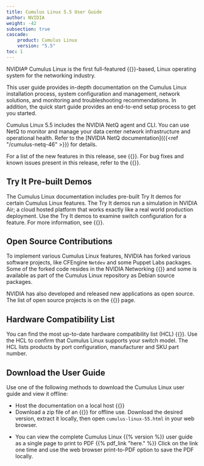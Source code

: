 ```yaml
---
title: Cumulus Linux 5.5 User Guide
author: NVIDIA
weight: -42
subsection: true
cascade:
    product: Cumulus Linux
    version: "5.5"
toc: 1
---
```

NVIDIA® Cumulus Linux is the first full-featured {{<exlink url="https://www.debian.org/releases/buster/" text="Debian Buster" >}}-based,
Linux operating system for the networking industry.

This user guide provides in-depth documentation on the Cumulus Linux installation process, system configuration and management, network solutions, and monitoring and troubleshooting recommendations. In addition, the quick start guide provides an end-to-end setup process to get you started.

Cumulus Linux 5.5 includes the NVIDIA NetQ agent and CLI. You can use NetQ to monitor and manage your data center network infrastructure and operational health. Refer to the [NVIDIA NetQ documentation]({{<ref "/cumulus-netq-46" >}}) for details.

For a list of the new features in this release, see {{<link url="Whats-New" text="What's New">}}. For bug fixes and known issues present in this release, refer to the {{<link url="Cumulus-Linux-5.5-Release-Notes" text="Cumulus Linux 5.5 Release Notes">}}.
<!-- vale off -->
## Try It Pre-built Demos
<!-- vale on -->
The Cumulus Linux documentation includes pre-built Try It demos for certain Cumulus Linux features. The Try It demos run a simulation in NVIDIA Air; a cloud hosted platform that works exactly like a real world production deployment. Use the Try It demos to examine switch configuration for a feature. For more information, see {{<link url="Try-It-Pre-built-Demos" text="Try It Pre-built Demos">}}.

## Open Source Contributions

To implement various Cumulus Linux features, NVIDIA has forked various software projects, like CFEngine `Netdev` and some Puppet Labs packages. Some of the forked code resides in the NVIDIA Networking {{<exlink url="https://github.com/CumulusNetworks" text="GitHub repository" >}} and some is available as part of the Cumulus Linux repository as Debian source packages.

NVIDIA has also developed and released new applications as open source. The list of open source projects is on the {{<link title="Cumulus Linux 5.5 Packages" text="Cumulus Linux packages" >}} page.

## Hardware Compatibility List

You can find the most up-to-date hardware compatibility list (HCL) {{<exlink url="https://www.nvidia.com/en-us/networking/ethernet-switching/hardware-compatibility-list/" text="here" >}}. Use the HCL to confirm that Cumulus Linux supports your switch model. The HCL lists products by port configuration, manufacturer and SKU part number.

## Download the User Guide

Use one of the following methods to download the Cumulus Linux user guide and view it offline:

- Host the documentation on a local host {{<exlink url="https://github.com/CumulusNetworks/docs" text="using hugo.">}}
- Download a zip file of an {{<exlink url="https://docs.nvidia.com/networking-ethernet-software/cumulus-linux-55/CL55-html.zip" text="HTML documentation build">}} for offline use. Download the desired version, extract it locally, then open `cumulus-linux-55.html` in your web browser.
<!-- vale off -->
- You can view the complete Cumulus Linux {{% version %}} user guide as a single page to print to PDF {{% pdf_link "here." %}} Click on the link one time and use the web browser print-to-PDF option to save the PDF locally.
<!-- vale on -->